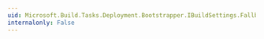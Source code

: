 ```yaml
---
uid: Microsoft.Build.Tasks.Deployment.Bootstrapper.IBuildSettings.FallbackLCID
internalonly: False
---
```

